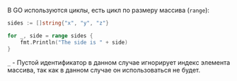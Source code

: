 В GO используются циклы, есть цикл по размеру массива (`range`):

```go
sides := []string{"x", "y", "z"}

for _, side = range sides {
	fmt.Println("The side is " + side)
}
```

`_` - Пустой идентификатор в данном случае игнорирует индекс элемента массива, так как в данном случае он использоваться не будет.